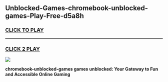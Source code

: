 
## Unblocked-Games-chromebook-unblocked-games-Play-Free-d5a8h
<h3>
<a href="https://premium76.site?title=chromebook-unblocked-games&ref=22A">CLICK TO PLAY</a></h3>
<hr>

<h3>
<a href="https://premium76.site?title=chromebook-unblocked-games&ref=22A">CLICK 2 PLAY</a>
  
</h3>

<a href="https://premium76.site?title=chromebook-unblocked-games&ref=22A"><img src="https://clearcache.store/games.png"></a>


**chromebook-unblocked-games games unblocked: Your Gateway to Fun and Accessible Online Gaming**
